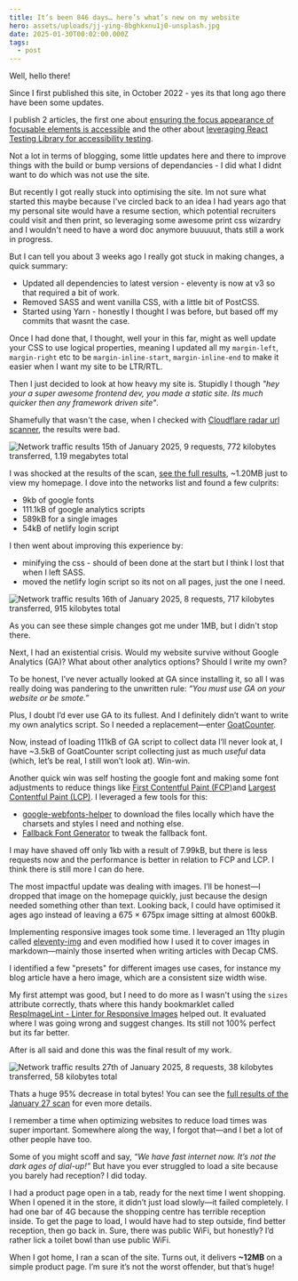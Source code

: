 ```yaml
---
title: It’s been 846 days… here’s what’s new on my website
hero: assets/uploads/jj-ying-8bghkxnu1j0-unsplash.jpg
date: 2025-01-30T00:02:00.000Z
tags:
  - post
---
```

Well, hello there!

Since I first published this site, in October 2022 - yes its that long ago there have been some updates.

I publish 2 articles, the first one about [ensuring the focus appearance of focusable elements is accessible](https://www.seanelliott.au/blog/2024-05-16-is-your-focus-appearance-accessible/) and the other about [leveraging React Testing Library for accessibility testing](https://www.seanelliott.au/blog/2024-12-27-catching-accessibility-issues-early-with-react-testing-library/).

Not a lot in terms of blogging, some little updates here and there to improve things with the build or bump versions of dependancies - I did what I didnt want to do which was not use the site.

But recently I got really stuck into optimising the site. Im not sure what started this maybe because I've circled back to an idea I had years ago that my personal site would have a resume section, which potential recruiters could visit and then print, so leveraging some awesome print css wizardry and I wouldn't need to have a word doc anymore buuuuut, thats still a work in progress.

But I can tell you about 3 weeks ago I really got stuck in making changes, a quick summary:

* Updated all dependencies to latest version - eleventy is now at v3 so that required a bit of work.
* Removed SASS and went vanilla CSS, with a little bit of PostCSS.
* Started using Yarn - honestly I thought I was before, but based off my commits that wasnt the case.

Once I had done that, I thought, well your in this far, might as well update your CSS to use logical properties, meaning I updated all my `margin-left`, `margin-right` etc to be `margin-inline-start`, `margin-inline-end` to make it easier when I want my site to be LTR/RTL.

Then I just decided to look at how heavy my site is. Stupidly I though *"hey your a super awesome frontend dev, you made a static site. Its much quicker then any framework driven site"*.

Shamefully that wasn't the case, when I checked with [Cloudflare radar url scanner](https://radar.cloudflare.com/scan), the results were bad.

![Network traffic results 15th of January 2025, 9 requests, 772 kilobytes transferred, 1.19 megabytes total](assets/uploads/jan-15-2025-results.jpg)

[](https://radar.cloudflare.com/scan/08f4d97b-8c98-4756-9ab8-ef940fb946b2/summary)I was shocked at the results of the scan, [see the full results](https://radar.cloudflare.com/scan/08f4d97b-8c98-4756-9ab8-ef940fb946b2/summary), ~1.20MB just to view my homepage. I dove into the networks list and found a few culprits:

* 9kb of google fonts
* 111.1kB of google analytics scripts
* 589kB for a single images
* 54kB of netlify login script

I then went about improving this experience by:

* minifying the css - should of been done at the start but I think I lost that when I left SASS.
* moved the netlify login script so its not on all pages, just the one I need.

![Network traffic results 16th of January 2025, 8 requests, 717 kilobytes transferred, 915 kilobytes total](assets/uploads/jan-16-2025-results.jpg)

As you can see these simple changes got me under 1MB, but I didn't stop there.

Next, I had an existential crisis. Would my website survive without Google Analytics (GA)? What about other analytics options? Should I write my own?

To be honest, I’ve never actually looked at GA since installing it, so all I was really doing was pandering to the unwritten rule: *“You must use GA on your website or be smote.”*

Plus, I doubt I’d ever use GA to its fullest. And I definitely didn’t want to write my own analytics script. So I needed a replacement—enter [GoatCounter](https://www.goatcounter.com/).

Now, instead of loading 111kB of GA script to collect data I’ll never look at, I have ~3.5kB of GoatCounter script collecting just as much *useful* data (which, let’s be real, I still won’t look at). Win-win.

Another quick win was self hosting the google font and making some font adjustments to reduce things like [First Contentful Paint (FCP)](https://web.dev/articles/fcp)and [Largest Contentful Paint (LCP)](https://web.dev/articles/lcp). I leveraged a few tools for this:

* [google-webfonts-helper](https://gwfh.mranftl.com/fonts/) to download the files locally which have the charsets and styles I need and nothing else.
* [Fallback Font Generator](https://screenspan.net/fallback) to tweak the fallback font.

I may have shaved off only 1kb with a result of 7.99kB, but there is less requests now and the performance is better in relation to FCP and LCP. I think there is still more I can do here.

The most impactful update was dealing with images. I’ll be honest—I dropped that image on the homepage quickly, just because the design needed something other than text. Looking back, I could have optimised it ages ago instead of leaving a 675 × 675px image sitting at almost 600kB.

Implementing responsive images took some time. I leveraged an 11ty plugin called [eleventy-img](https://www.11ty.dev/docs/plugins/image/) and even modified how I used it to cover images in markdown—mainly those inserted when writing articles with Decap CMS.

I identified a few "presets" for different images use cases, for instance my blog article have a hero image, which are a consistent size width wise.

My first attempt was good, but I need to do more as I wasn't using the `sizes` attribute correctly, thats where this handy bookmarklet called [RespImageLint - Linter for Responsive Images](https://ausi.github.io/respimagelint/) helped out. It evaluated where I was going wrong and suggest changes. Its still not 100% perfect but its far better.

After is all said and done this was the final result of my work.

![Network traffic results 27th of January 2025, 8 requests, 38 kilobytes transferred, 58 kilobytes total](assets/uploads/jan-27-2025-results-final.jpg)

Thats a huge 95% decrease in total bytes! You can see the [full results of the January 27 scan](https://radar.cloudflare.com/scan/17b220ab-b6e4-42c9-a652-7eee3f5073b8/summary) for even more details.

I remember a time when optimizing websites to reduce load times was super important. Somewhere along the way, I forgot that—and I bet a lot of other people have too.

Some of you might scoff and say, *“We have fast internet now. It’s not the dark ages of dial-up!”* But have you ever struggled to load a site because you barely had reception? I did today.

I had a product page open in a tab, ready for the next time I went shopping. When I opened it in the store, it didn’t just load slowly—it failed completely. I had one bar of 4G because the shopping centre has terrible reception inside. To get the page to load, I would have had to step outside, find better reception, then go back in. Sure, there was public WiFi, but honestly? I’d rather lick a toilet bowl than use public WiFi.

When I got home, I ran a scan of the site. Turns out, it delivers **~12MB** on a simple product page. I’m sure it’s not the worst offender, but that’s huge!
